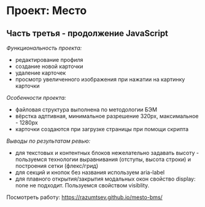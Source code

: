 # Проект: Место

## Часть третья - продолжение JavaScript

*Функциональность проекта:*
* редактирование профиля
* создание новой карточки
* удаление карточек
* просмотр увеличенного изображения при нажатии на картинку карточки


*Особенности проекта:*
* файловая структура выполнена по методологии БЭМ
* вёрстка адптивная, минимальное разрешение 320px, максимальное - 1280px
* карточки создаются при загрузке страницы при помощи скрипта

*Выводы по результатам ревью:*
* для текстовых и контентных блоков нежелательно задавать высоту - пользуемся технологии выравнивания (отступы, высота строки) и построения сетки (флекс/грид)
* для секций и кнопок без названия используем aria-label
* для плавного открытия/закрытия модальных окон свойство display: none не подходит. Пользуемся свойством visiblity.

Посмотреть работу: https://razumtsev.github.io/mesto-bms/

